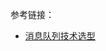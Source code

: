 参考链接：

- [消息队列技术选型](https://zhuanlan.zhihu.com/p/66024528?utm_source=wechat_session&utm_medium=social&utm_oi=641278488469049344)
